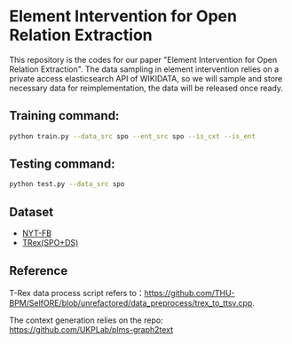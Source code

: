 # Element Intervention for Open Relation Extraction

This repository is the codes for our paper "Element Intervention for Open Relation Extraction".
The data sampling in element intervention relies on a private access elasticsearch API of WIKIDATA, so we will sample and store necessary data for reimplementation, the data will be released once ready.

## Training command:
```bash
python train.py --data_src spo --ent_src spo --is_cxt --is_ent
```

## Testing command:
```bash
python test.py --data_src spo 
```
## Dataset
* [NYT-FB](https://github.com/diegma/relation-autoencoder/blob/master/data-sample.txt)
* [TRex(SPO+DS)](https://hadyelsahar.github.io/t-rex/)

## Reference
T-Rex data process script refers to：<https://github.com/THU-BPM/SelfORE/blob/unrefactored/data_preprocess/trex_to_ttsv.cpp>.

The context generation relies on the repo: <https://github.com/UKPLab/plms-graph2text>
